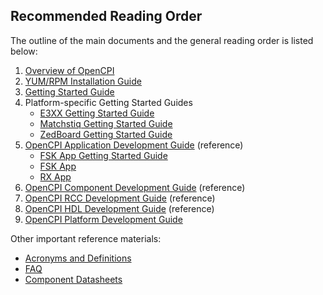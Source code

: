 Recommended Reading Order
---

The outline of the main documents and the general reading order is listed below:
1. [Overview of OpenCPI](http://opencpi.github.io/Overview.pdf)
2. [YUM/RPM Installation Guide](http://opencpi.github.io/RPM_Installation_Guide.pdf)
3. [Getting Started Guide](http://opencpi.github.io/Getting_Started.pdf)
4. Platform-specific Getting Started Guides
    - [E3XX Getting Started Guide](http://opencpi.github.io/bsp_e310/Ettus_E3XX_Getting_Started_Guide.pdf)
    - [Matchstiq Getting Started Guide](http://opencpi.github.io/assets/Matchstiq_Z1_Getting_Started_Guide.pdf)
    - [ZedBoard Getting Started Guide](http://opencpi.github.io/assets/ZedBoard_Getting_Started_Guide.pdf)
5. [OpenCPI Application Development Guide](http://opencpi.github.io/OpenCPI_Application_Development.pdf) (reference)
    - [FSK App Getting Started Guide](http://opencpi.github.io/assets/FSK_App_Getting_Started_Guide.pdf)
    - [FSK App](http://opencpi.github.io/assets/FSK_app.pdf)
    - [RX App](http://opencpi.github.io/assets/RX_app.pdf)
6. [OpenCPI Component Development Guide](http://opencpi.github.io/OpenCPI_Component_Development.pdf) (reference)
7. [OpenCPI RCC Development Guide](http://opencpi.github.io/OpenCPI_RCC_Development.pdf) (reference)
8. [OpenCPI HDL Development Guide](http://opencpi.github.io/OpenCPI_HDL_Development.pdf) (reference)
9. [OpenCPI Platform Development Guide](http://opencpi.github.io/OpenCPI_Platform_Development.pdf)

Other important reference materials:

 - [Acronyms and Definitions](http://opencpi.github.io/Acronyms_and_Definitions.pdf)
 - [FAQ](http://opencpi.github.io/FAQ.pdf)
 - [Component Datasheets](http://opencpi.github.io/)
